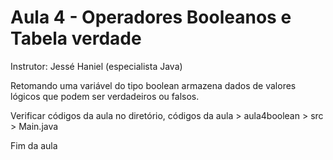 # Aula 4 - Operadores Booleanos e Tabela verdade

Instrutor: Jessé Haniel (especialista Java)

Retomando uma variável do tipo boolean armazena dados de valores lógicos que podem ser verdadeiros ou falsos.

Verificar códigos da aula no diretório, códigos da aula > aula4boolean > src > Main.java

Fim da aula
